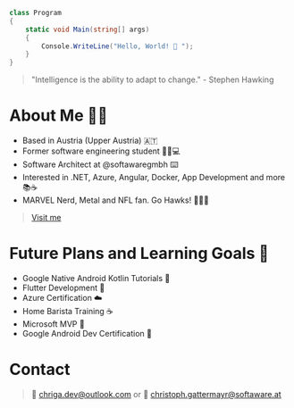 
```csharp
class Program
{
    static void Main(string[] args)
    {
        Console.WriteLine("Hello, World! 👋 ");
    }
}
```

> "Intelligence is the ability to adapt to change." - Stephen Hawking


# About Me 👨‍💻

* Based in Austria (Upper Austria) 🇦🇹
* Former software engineering student 👨‍💻💻
* Software Architect at @softawaregmbh ⌨️
* Interested in .NET, Azure, Angular, Docker, App Development and more 📚☕️
* MARVEL Nerd, Metal and NFL fan. Go Hawks! 📖🤘🏈

> [Visit me](https://linktr.ee/chriga)


# Future Plans and Learning Goals 🚀

* Google Native Android Kotlin Tutorials 📱
* Flutter Development 🦋
* Azure Certification ☁️
* Home Barista Training ☕️
* Microsoft MVP 🏅
* Google Android Dev Certification 📜


# Contact

> 📧 [chriga.dev@outlook.com](mailto:chriga.dev@outlook.com) or 
📧 [christoph.gattermayr@softaware.at](mailto:christoph.gattermayr@softaware.at)


